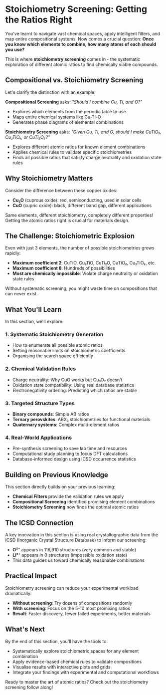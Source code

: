 # Stoichiometry Screening: Getting the Ratios Right

You've learnt to navigate vast chemical spaces, apply intelligent filters, and map entire compositional systems. Now comes a crucial question: **Once you know which elements to combine, how many atoms of each should you use?**

This is where **stoichiometry screening** comes in - the systematic exploration of different atomic ratios to find chemically viable compounds.

## Compositional vs. Stoichiometry Screening

Let's clarify the distinction with an example:

**Compositional Screening** asks: *"Should I combine Cu, Ti, and O?"*

- Explores which elements from the periodic table to use
- Maps entire chemical systems like Cu-Ti-O
- Generates phase diagrams of elemental combinations

**Stoichiometry Screening** asks: *"Given Cu, Ti, and O, should I make CuTiO₃, Cu₂TiO₄, or CuTi₂O₅?"*

- Explores different atomic ratios for known element combinations
- Applies chemical rules to validate specific stoichiometries
- Finds all possible ratios that satisfy charge neutrality and oxidation state rules

## Why Stoichiometry Matters

Consider the difference between these copper oxides:

- **Cu₂O** (cuprous oxide): red, semiconducting, used in solar cells
- **CuO** (cupric oxide): black, different band gap, different applications

Same elements, different stoichiometry, completely different properties! Getting the atomic ratios right is crucial for materials design.

## The Challenge: Stoichiometric Explosion

Even with just 3 elements, the number of possible stoichiometries grows rapidly:

- **Maximum coefficient 2**: CuTiO, Cu₂TiO, CuTi₂O, CuTiO₂, Cu₂TiO₂, etc.
- **Maximum coefficient 8**: Hundreds of possibilities
- **Most are chemically impossible**: Violate charge neutrality or oxidation state rules

Without systematic screening, you might waste time on compositions that can never exist.

## What You'll Learn

In this section, we'll explore:

### 1. **Systematic Stoichiometry Generation**

- How to enumerate all possible atomic ratios
- Setting reasonable limits on stoichiometric coefficients
- Organising the search space efficiently

### 2. **Chemical Validation Rules**

- Charge neutrality: Why CuO works but Cu₃O₇ doesn't
- Oxidation state compatibility: Using real database statistics
- Electronegativity ordering: Predicting which ratios are stable

### 3. **Targeted Structure Types**

- **Binary compounds**: Simple AB ratios
- **Ternary perovskites**: ABX₃ stoichiometries for functional materials
- **Quaternary systems**: Complex multi-element ratios

### 4. **Real-World Applications**

- Pre-synthesis screening to save lab time and resources
- Computational study planning to focus DFT calculations
- Database-informed design using ICSD occurrence statistics

## Building on Previous Knowledge

This section directly builds on your previous learning:

- **Chemical Filters** provide the validation rules we apply
- **Compositional Screening** identified promising element combinations
- **Stoichiometry Screening** now finds the optimal atomic ratios

## The ICSD Connection

A key innovation in this section is using real crystallographic data from the ICSD (Inorganic Crystal Structure Database) to inform our screening:

- **O²⁻** appears in 116,910 structures (very common and stable)
- **Li⁵⁺** appears in 0 structures (impossible oxidation state)
- This data guides us toward chemically reasonable combinations

## Practical Impact

Stoichiometry screening can reduce your experimental workload dramatically:

- **Without screening**: Try dozens of compositions randomly
- **With screening**: Focus on the 5-10 most promising ratios
- **Result**: Faster discovery, fewer failed experiments, better materials

## What's Next

By the end of this section, you'll have the tools to:

- Systematically explore stoichiometric spaces for any element combination
- Apply evidence-based chemical rules to validate compositions
- Visualise results with interactive plots and grids
- Integrate your findings with experimental and computational workflows

Ready to master the art of atomic ratios? Check out the stoichiometry screening follow along!
